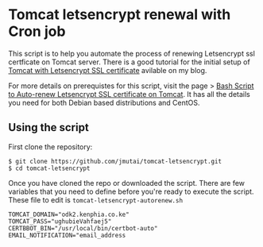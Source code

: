 # Tomcat letsencrypt renewal with Cron job

This script is to help you automate the process of renewing Letsencrypt ssl certficate on Tomcat server. There is a good tutorial for the initial setup of [Tomcat with Letsencrypt SSL certificate](https://computingforgeeks.com/tomcat-7-with-letsencrypt-ssl-certificate/) avilable on my blog.

For more details on prerequistes for this script, visit the page > [Bash Script to Auto-renew Letsencrypt SSL certificate on Tomcat](bash-script-to-auto-renew-letsencrypt-ssl-certificate-on-tomcat). It has all the details you need for both Debian based distributions and CentOS.

## Using the script

First clone the repository:

```
$ git clone https://github.com/jmutai/tomcat-letsencrypt.git
$ cd tomcat-letsencrypt
```

Once you have cloned the repo or downloaded the script. There are few variables that you need to define before you're ready to execute the script. These file to edit is `tomcat-letsencrypt-autorenew.sh`

```
TOMCAT_DOMAIN="odk2.kenphia.co.ke"
TOMCAT_PASS="ughubieVahfaej5"
CERTBBOT_BIN="/usr/local/bin/certbot-auto"
EMAIL_NOTIFICATION="email_address
```

